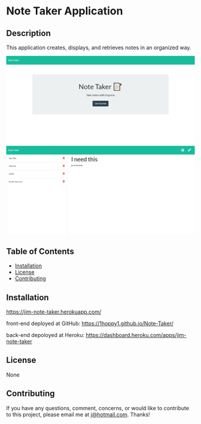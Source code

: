# Note Taker Application

## Description

This application creates, displays, and retrieves notes in an organized way.

<img src="./public/assets/pics/main-screen-html.png" />
<img src="./public/assets/pics/notes-screen-html.png" />

## Table of Contents

* [Installation](#installation)
* [License](#license)
* [Contributing](#contributing)


## Installation

https://jim-note-taker.herokuapp.com/

front-end deployed at GitHub: https://1hoppy1.github.io/Note-Taker/

back-end depoloyed at Heroku: https://dashboard.heroku.com/apps/jim-note-taker

## License

None

## Contributing

If you have any questions, comment, concerns, or would like to contribute to this project, please email me at j@hotmail.com. Thanks!